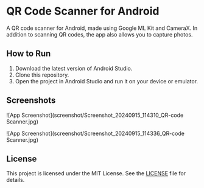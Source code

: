 # QR Code Scanner for Android

A QR code scanner for Android, made using Google ML Kit and CameraX. In addition to scanning QR codes, the app also allows you to capture photos.

## How to Run

1. Download the latest version of Android Studio.
2. Clone this repository.
3. Open the project in Android Studio and run it on your device or emulator.

## Screenshots

![App Screenshot](screenshot/Screenshot_20240915_114310_QR-code Scanner.jpg)

![App Screenshot](screenshot/Screenshot_20240915_114336_QR-code Scanner.jpg)

## License

This project is licensed under the MIT License. See the [LICENSE](LICENSE) file for details.
